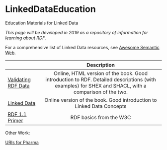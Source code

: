 # LinkedDataEducation
Education Materials for Linked Data

*This page will be developed in 2019 as a repository of information for learning about RDF.*

For a comprehensive list of Linked Data resources, see [Awesome Semantic Web](https://github.com/semantalytics/awesome-semantic-web).


|               | Description   |
| ------------- |:-------------:|
| [Validating RDF Data](http://book.validatingrdf.com/)  | Online, HTML version of the book. Good introduction to RDF. Detailed descriptions (with examples) for SHEX and SHACL, with a comparison of the two.|
| [Linked Data](https://www.manning.com/books/linked-data) | Online version of the book. Good introduction to Linked Data Concepts |
| [RDF 1.1 Primer](https://www.w3.org/TR/rdf11-primer/) | RDF basics from the W3C|

Other Work:

[URIs for Pharma](./doc/URIsForPharma.md)
